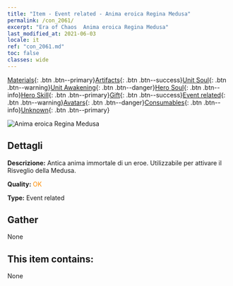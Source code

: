 ```yaml
---
title: "Item - Event related - Anima eroica Regina Medusa"
permalink: /con_2061/
excerpt: "Era of Chaos  Anima eroica Regina Medusa"
last_modified_at: 2021-06-03
locale: it
ref: "con_2061.md"
toc: false
classes: wide
---
```

 [Materials](/ItemsIT/){: .btn .btn--primary}[Artifacts](/ItemsIT/Artifacts/){: .btn .btn--success}[Unit Soul](/ItemsIT/UnitSoul/){: .btn .btn--warning}[Unit Awakening](/ItemsIT/UnitAwakening/){: .btn .btn--danger}[Hero Soul](/ItemsIT/HeroSoul/){: .btn .btn--info}[Hero Skill](/ItemsIT/HeroSkill/){: .btn .btn--primary}[Gift](/ItemsIT/Gift/){: .btn .btn--success}[Event related](/ItemsIT/Events/){: .btn .btn--warning}[Avatars](/ItemsIT/Avatars/){: .btn .btn--danger}[Consumables](/ItemsIT/Consumables/){: .btn .btn--info}[Unknown](/ItemsIT/Unknown/){: .btn .btn--primary}

 ![Anima eroica Regina Medusa](/images/t/juexing_704.jpg)

## Dettagli
 **Descrizione:** Antica anima immortale di un eroe. Utilizzabile per attivare il Risveglio della Medusa.

 **Quality:** <span style="color: #FF8C00">OK</span>

 **Type:** Event related

## Gather

  None

## This item contains:

  None

